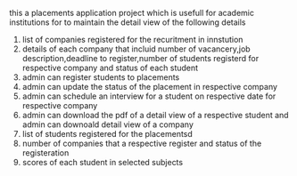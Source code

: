 this a placements application project which is usefull for academic institutions for to maintain the detail view of the following details
  1. list of companies registered for the recuritment in innstution
  2. details of each company that incluid number of vacancery,job description,deadline to register,number of students registerd for respective company and status of each student
  3. admin can register students to placements
  4. admin can update the status of the placement in respective company
  5. admin can schedule an interview for a student on respective date for respective company
  6. admin can download the pdf of a detail view of a respective student and admin can downoald detail view of a company
  7. list of students registered for the placementsd
  8. number of companies that a respective register and status of the registeration
  9. scores of each student in selected subjects
